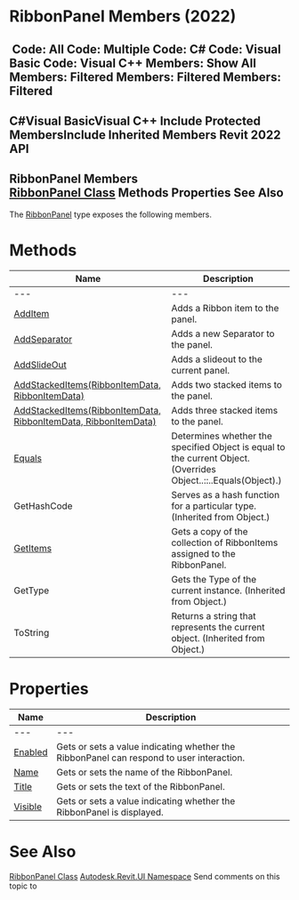 # RibbonPanel Members (2022)

﻿
 Code: All Code: Multiple Code: C# Code: Visual Basic Code: Visual C++  Members: Show All Members: Filtered Members: Filtered Members: Filtered   
---  
C#Visual BasicVisual C++
Include Protected MembersInclude Inherited Members
Revit 2022 API  
---  
RibbonPanel Members  
[RibbonPanel Class](544c0af7-6124-4f64-a25d-46e81ac5300f.md "RibbonPanel Class") Methods Properties See Also  
---  
The [RibbonPanel](544c0af7-6124-4f64-a25d-46e81ac5300f.md "RibbonPanel Class") type exposes the following members.
# Methods
| Name | Description |
| --- | --- |
| --- | --- | --- |
| [AddItem](8b74bcca-b764-4c57-5161-840afe14af4d.md "AddItem Method") | Adds a Ribbon item to the panel. |
| [AddSeparator](2fa98df9-0384-e3a6-65f9-a4529b87ed36.md "AddSeparator Method") | Adds a new Separator to the panel. |
| [AddSlideOut](a456ce07-b3ef-9fe8-8234-b794d4db38da.md "AddSlideOut Method") | Adds a slideout to the current panel. |
| [AddStackedItems(RibbonItemData, RibbonItemData)](1fe0bbea-29a5-dff5-7330-ff07879b1cee.md "AddStackedItems Method \(RibbonItemData, RibbonItemData\)") | Adds two stacked items to the panel. |
| [AddStackedItems(RibbonItemData, RibbonItemData, RibbonItemData)](5e8e4141-58b8-c786-c43d-f1e043bb4c71.md "AddStackedItems Method \(RibbonItemData, RibbonItemData, RibbonItemData\)") | Adds three stacked items to the panel. |
| [Equals](ca7ce9f5-df5d-298c-3760-34b2cbbcbd12.md "Equals Method") | Determines whether the specified Object is equal to the current Object.  (Overrides Object..::..Equals(Object).) |
| GetHashCode | Serves as a hash function for a particular type.  (Inherited from Object.) |
| [GetItems](be85a04a-b901-3e28-6dfc-aa452be63dd2.md "GetItems Method") | Gets a copy of the collection of RibbonItems assigned to the RibbonPanel. |
| GetType | Gets the Type of the current instance. (Inherited from Object.) |
| ToString | Returns a string that represents the current object. (Inherited from Object.) |

# Properties
| Name | Description |
| --- | --- |
| --- | --- | --- |
| [Enabled](ff32938a-b156-4a6e-c7a1-93c100c18612.md "Enabled Property") | Gets or sets a value indicating whether the RibbonPanel can respond to user interaction. |
| [Name](9a65f728-409b-a1f9-d803-3aabacb7f51a.md "Name Property") | Gets or sets the name of the RibbonPanel. |
| [Title](3872fc86-a3c1-e20d-81d2-307b4e303152.md "Title Property") | Gets or sets the text of the RibbonPanel. |
| [Visible](10ed39be-db78-2b0d-b1fd-6453bfb8e488.md "Visible Property") | Gets or sets a value indicating whether the RibbonPanel is displayed. |

# See Also
[RibbonPanel Class](544c0af7-6124-4f64-a25d-46e81ac5300f.md "RibbonPanel Class")
[Autodesk.Revit.UI Namespace](e86fd90a-8957-02a6-da7f-ced248966e3e.md "Autodesk.Revit.UI Namespace")
Send comments on this topic to 